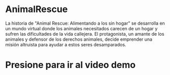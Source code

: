 # AnimalRescue
La historia de "Animal Rescue: Alimentando a los sin hogar" se desarrolla en un mundo virtual donde los animales necesitados carecen de un hogar y sufren las dificultades de la vida callejera. El protagonista, un amante de los animales y defensor de los derechos animales, decide emprender una misión altruista para ayudar a estos seres desamparados.

# Presione para ir al video demo
<a href="[https://youtu.be/wku5mBPcXao](https://youtu.be/shNzouMp25g)" target="_blank"></a>

